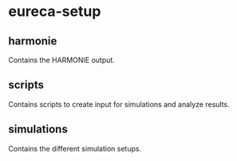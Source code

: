 # eureca-setup

## harmonie
Contains the HARMONIE output.

## scripts
Contains scripts to create input for simulations and analyze results.

## simulations
Contains the different simulation setups.
